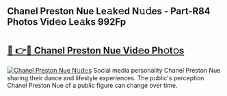 ## Chanel Preston Nue Le𝚊k𝚎d N𝚞𝚍es - Part-R84 Photos Vid𝚎o Le𝚊ks 992Fp

# <h2><a href="http://fb4jqtm.evod.top/?m=Chanel+Preston+Nue">🔗 👉🔴 Chanel Preston Nue Vid𝚎o Ph𝚘t𝚘s</a></h2>

[![Chanel Preston Nue N𝚞d𝚎s](https://i.imgur.com/8V9OHl7.gif)](http://fb4jqtm.evod.top/?m=Chanel+Preston+Nue)
Social media personality Chanel Preston Nue sharing their dance and lifestyle experiences. The public's perception Chanel Preston Nue of a public figure can change over time. 
